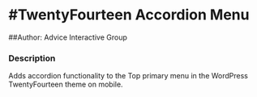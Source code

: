 #TwentyFourteen Accordion Menu
=============================

##Author: Advice Interactive Group


### Description
Adds accordion functionality to the Top primary menu in the WordPress TwentyFourteen theme on mobile.
